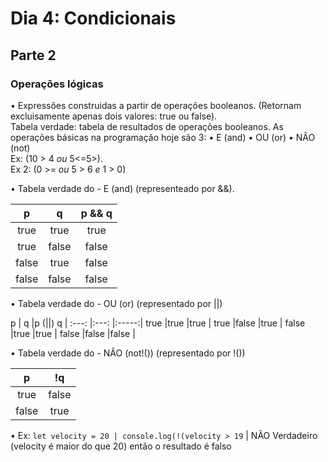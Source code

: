 # Dia 4: Condicionais

## Parte 2

### Operações lógicas

• Expressões construidas a partir de operações booleanos. (Retornam excluisamente apenas dois valores: true ou false). \
Tabela verdade: tabela de resultados de operações booleanos. As operações básicas na programação hoje são 3:
• E (and)
• OU (or)
• NÂO (not) \
Ex: (10 > 4 *ou* 5<=5>). \
Ex 2: (0 >= *ou* 5 > 6 *e* 1 > 0)

• Tabela verdade do - E (and) (representeado por &&).

p     | q    |p && q |
:---: |:---: |:-----:|
true  |true  |true   |
true  |false |false  |
false |true  |false  |
false |false |false  |

• Tabela verdade do - OU (or) (representado por ||)

p     | q    |p (||) q |
:---: |:---: |:-----:|
true  |true  |true   |
true  |false |true   |
false |true  |true   |
false |false |false  |

• Tabela verdade do - NÂO (not!()) (representado por !())

p     | !q   |
:---: |:---: |
true  |false |
false |true  |

• Ex: ```let velocity = 20 | console.log(!(velocity > 19``` | NÂO Verdadeiro (velocity é maior do que 20) então o resultado é falso